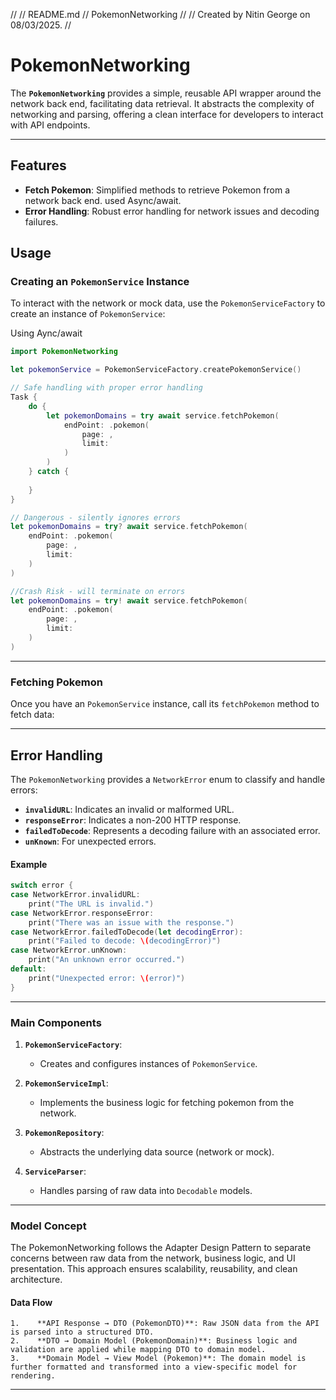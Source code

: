 //
//  README.md
//  PokemonNetworking
//
//  Created by Nitin George on 08/03/2025.
//

# **PokemonNetworking**

The **`PokemonNetworking`** provides a simple, reusable API wrapper around the network back end, facilitating data retrieval. It abstracts the complexity of networking and parsing, offering a clean interface for developers to interact with API endpoints.

---

## **Features**

- **Fetch Pokemon**: Simplified methods to retrieve Pokemon from a network back end. used Async/await.
- **Error Handling**: Robust error handling for network issues and decoding failures.

## **Usage**

### **Creating an `PokemonService` Instance**

To interact with the network or mock data, use the `PokemonServiceFactory` to create an instance of `PokemonService`:

Using Aync/await

```swift
import PokemonNetworking

let pokemonService = PokemonServiceFactory.createPokemonService()

// Safe handling with proper error handling
Task {
    do {
        let pokemonDomains = try await service.fetchPokemon(
            endPoint: .pokemon(
                page: ,
                limit: 
            )
        )
    } catch {
    
    }
}

// Dangerous - silently ignores errors
let pokemonDomains = try? await service.fetchPokemon(
    endPoint: .pokemon(
        page: ,
        limit: 
    )
)

//Crash Risk - will terminate on errors
let pokemonDomains = try! await service.fetchPokemon(
    endPoint: .pokemon(
        page: ,
        limit: 
    )
)
```

---

### **Fetching Pokemon**

Once you have an `PokemonService` instance, call its `fetchPokemon` method to fetch data:

---

## **Error Handling**

The `PokemonNetworking` provides a `NetworkError` enum to classify and handle errors:

- **`invalidURL`**: Indicates an invalid or malformed URL.
- **`responseError`**: Indicates a non-200 HTTP response.
- **`failedToDecode`**: Represents a decoding failure with an associated error.
- **`unKnown`**: For unexpected errors.

#### **Example**
```swift
switch error {
case NetworkError.invalidURL:
    print("The URL is invalid.")
case NetworkError.responseError:
    print("There was an issue with the response.")
case NetworkError.failedToDecode(let decodingError):
    print("Failed to decode: \(decodingError)")
case NetworkError.unKnown:
    print("An unknown error occurred.")
default:
    print("Unexpected error: \(error)")
}
```
---

### **Main Components**

1. **`PokemonServiceFactory`**:
   - Creates and configures instances of `PokemonService`.

2. **`PokemonServiceImpl`**:
   - Implements the business logic for fetching pokemon from the network.

3. **`PokemonRepository`**:
   - Abstracts the underlying data source (network or mock).

4. **`ServiceParser`**:
   - Handles parsing of raw data into `Decodable` models.

---

### **Model Concept**

The PokemonNetworking follows the Adapter Design Pattern to separate concerns between raw data from the network, business logic, and UI presentation. This approach ensures scalability, reusability, and clean architecture.

#### **Data Flow**
    1.    **API Response → DTO (PokemonDTO)**: Raw JSON data from the API is parsed into a structured DTO.
    2.    **DTO → Domain Model (PokemonDomain)**: Business logic and validation are applied while mapping DTO to domain model.
    3.    **Domain Model → View Model (Pokemon)**: The domain model is further formatted and transformed into a view-specific model for rendering.
---
